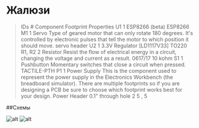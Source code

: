 # Жалюзи

> IDs 	# 	Component 	Footprint 	Properties
> U1 	1 	ESP8266 (beta) 	ESP8266
> M1 	1 	Servo Type of geared motor that can only rotate 180 degrees. It's controlled by electronic pulses that tell the motor to which position it should move. 	servo header
> U2 	1 	3.3V Regulator [LD1117V33] 	TO220
> R1, R2 	2 	Resistor Resist the flow of electrical energy in a circuit, changing the voltage and current as a result. 	0617/17 	10 kohm
> S1 	1 	Pushbutton Momentary switches that close a circuit when pressed. 	TACTILE-PTH
> P1 	1 	Power Supply This is the component used to represent the power supply in the Electronics Workbench (the breadboard simulator). There are multiple footprints so if you are designing a PCB be sure to choose which footprint works best for your design. 	Power Header 0.1" through hole 2 	5 , 5

##Схемы

![alt](https://github.com/tretyakovsa/jaluzi/tree/master/tutorial/breadboard.gif)
![alt](https://github.com/tretyakovsa/jaluzi/tree/master/tutorial/schematic.gif)